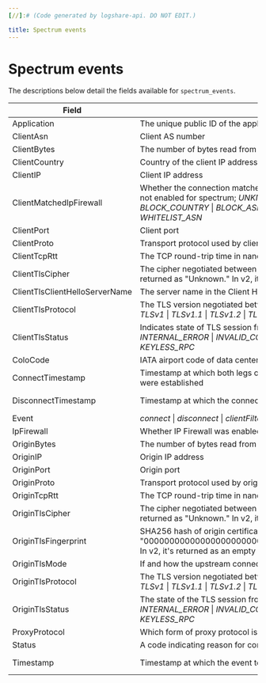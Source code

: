 ```yaml
---
[//]:# (Code generated by logshare-api. DO NOT EDIT.)

title: Spectrum events
---
```


# Spectrum events

The descriptions below detail the fields available for `spectrum_events`.

<TableWrap>

| Field                          | Value                                                                                                                                                                                                                                                                                                                           | Type          |
| ------------------------------ | ------------------------------------------------------------------------------------------------------------------------------------------------------------------------------------------------------------------------------------------------------------------------------------------------------------------------------- | ------------- |
| Application                    | The unique public ID of the application on which the event occurred                                                                                                                                                                                                                                                             | string        |
| ClientAsn                      | Client AS number                                                                                                                                                                                                                                                                                                                | int           |
| ClientBytes                    | The number of bytes read from the client by the Spectrum service                                                                                                                                                                                                                                                                | int           |
| ClientCountry                  | Country of the client IP address                                                                                                                                                                                                                                                                                                | string        |
| ClientIP                       | Client IP address                                                                                                                                                                                                                                                                                                               | string        |
| ClientMatchedIpFirewall        | Whether the connection matched any IP Firewall rules. UNKNOWN = No match or Firewall not enabled for spectrum; <em>UNKNOWN</em> \| <em>ALLOW</em> \| <em>BLOCK_ERROR</em> \| <em>BLOCK_IP</em> \| <em>BLOCK_COUNTRY</em> \| <em>BLOCK_ASN</em> \| <em>WHITELIST_IP</em> \| <em>WHITELIST_COUNTRY</em> \| <em>WHITELIST_ASN</em> | string        |
| ClientPort                     | Client port                                                                                                                                                                                                                                                                                                                     | int           |
| ClientProto                    | Transport protocol used by client; <em>tcp</em> \| <em>udp</em> \| <em>unix</em>                                                                                                                                                                                                                                                | string        |
| ClientTcpRtt                   | The TCP round-trip time in nanoseconds between the client and Spectrum                                                                                                                                                                                                                                                          | int           |
| ClientTlsCipher                | The cipher negotiated between the client and Spectrum. In v1, an unknown cipher returned as "Unknown." In v2, it's returned as "UNK."                                                                                                                                                                                           | string        |
| ClientTlsClientHelloServerName | The server name in the Client Hello message from client to Spectrum                                                                                                                                                                                                                                                             | string        |
| ClientTlsProtocol              | The TLS version negotiated between the client and Spectrum; <em>unknown</em> \| <em>none</em> \| <em>SSLv3</em> \| <em>TLSv1</em> \| <em>TLSv1.1</em> \| <em>TLSv1.2</em> \| <em>TLSv1.3</em>                                                                                                                                   | string        |
| ClientTlsStatus                | Indicates state of TLS session from the client to Spectrum; <em>UNKNOWN</em> \| <em>OK</em> \| <em>INTERNAL_ERROR</em> \| <em>INVALID_CONFIG</em> \| <em>INVALID_SNI</em> \| <em>HANDSHAKE_FAILED</em> \| <em>KEYLESS_RPC</em>                                                                                                  | string        |
| ColoCode                       | IATA airport code of data center that received the request                                                                                                                                                                                                                                                                      | string        |
| ConnectTimestamp               | Timestamp at which both legs of the connection (client/edge, edge/origin or nexthop) were established                                                                                                                                                                                                                           | int or string |
| DisconnectTimestamp            | Timestamp at which the connection was closed                                                                                                                                                                                                                                                                                    | int or string |
| Event                          | <em>connect</em> \| <em>disconnect</em> \| <em>clientFiltered</em> \| <em>tlsError</em> \| <em>resolveOrigin</em> \| <em>originError</em>                                                                                                                                                                                       | string        |
| IpFirewall                     | Whether IP Firewall was enabled at time of connection                                                                                                                                                                                                                                                                           | bool          |
| OriginBytes                    | The number of bytes read from the origin by Spectrum                                                                                                                                                                                                                                                                            | int           |
| OriginIP                       | Origin IP address                                                                                                                                                                                                                                                                                                               | string        |
| OriginPort                     | Origin port                                                                                                                                                                                                                                                                                                                     | int           |
| OriginProto                    | Transport protocol used by origin; <em>tcp</em> \| <em>udp</em> \| <em>unix</em>                                                                                                                                                                                                                                                | string        |
| OriginTcpRtt                   | The TCP round-trip time in nanoseconds between Spectrum and the origin                                                                                                                                                                                                                                                          | int           |
| OriginTlsCipher                | The cipher negotiated between Spectrum and the origin. In v1, an unknown cipher returned as "Unknown." In v2, it's returned as "UNK."                                                                                                                                                                                           | string        |
| OriginTlsFingerprint           | SHA256 hash of origin certificate. In v1, an unknown SHA256 hash is returned as "0000000000000000000000000000000000000000000000000000000000000000." In v2, it's returned as an empty string.                                                                                                                                    | string        |
| OriginTlsMode                  | If and how the upstream connection is encrypted; <em>unknown</em> \| <em>off</em> \| <em>flexible</em> \| <em>full</em> \| <em>strict</em>                                                                                                                                                                                      | string        |
| OriginTlsProtocol              | The TLS version negotiated between Spectrum and the origin; <em>unknown</em> \| <em>none</em> \| <em>SSLv3</em> \| <em>TLSv1</em> \| <em>TLSv1.1</em> \| <em>TLSv1.2</em> \| <em>TLSv1.3</em>                                                                                                                                   | string        |
| OriginTlsStatus                | The state of the TLS session from Spectrum to the origin; <em>UNKNOWN</em> \| <em>OK</em> \| <em>INTERNAL_ERROR</em> \| <em>INVALID_CONFIG</em> \| <em>INVALID_SNI</em> \| <em>HANDSHAKE_FAILED</em> \| <em>KEYLESS_RPC</em>                                                                                                    | string        |
| ProxyProtocol                  | Which form of proxy protocol is applied to the given connection; <em>off</em> \| <em>v1</em> \| <em>v2</em> \| <em>simple</em>                                                                                                                                                                                                  | string        |
| Status                         | A code indicating reason for connection closure                                                                                                                                                                                                                                                                                 | int           |
| Timestamp                      | Timestamp at which the event took place                                                                                                                                                                                                                                                                                         | int or string |

</TableWrap>

